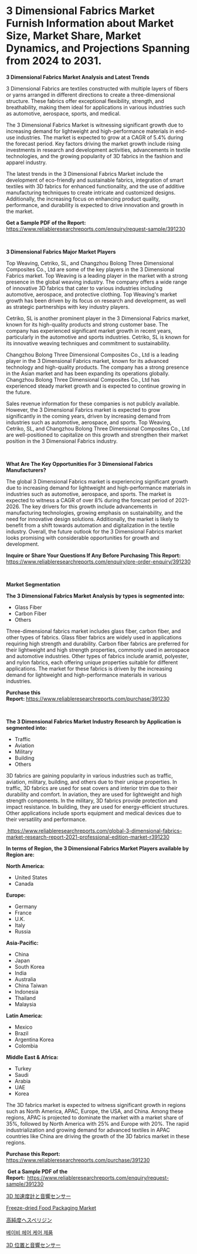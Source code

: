 <p><h1>3 Dimensional Fabrics Market Furnish Information about Market Size, Market Share, Market Dynamics, and Projections Spanning from 2024 to 2031.</h1></p><p><strong>3 Dimensional Fabrics Market Analysis and Latest Trends</strong></p>
<p><p>3 Dimensional Fabrics are textiles constructed with multiple layers of fibers or yarns arranged in different directions to create a three-dimensional structure. These fabrics offer exceptional flexibility, strength, and breathability, making them ideal for applications in various industries such as automotive, aerospace, sports, and medical.</p><p>The 3 Dimensional Fabrics Market is witnessing significant growth due to increasing demand for lightweight and high-performance materials in end-use industries. The market is expected to grow at a CAGR of 5.4% during the forecast period. Key factors driving the market growth include rising investments in research and development activities, advancements in textile technologies, and the growing popularity of 3D fabrics in the fashion and apparel industry.</p><p>The latest trends in the 3 Dimensional Fabrics Market include the development of eco-friendly and sustainable fabrics, integration of smart textiles with 3D fabrics for enhanced functionality, and the use of additive manufacturing techniques to create intricate and customized designs. Additionally, the increasing focus on enhancing product quality, performance, and durability is expected to drive innovation and growth in the market.</p></p>
<p><strong>Get a Sample PDF of the Report:&nbsp;</strong> <a href="https://www.reliableresearchreports.com/enquiry/request-sample/391230">https://www.reliableresearchreports.com/enquiry/request-sample/391230</a></p>
<p>&nbsp;</p>
<p><strong>3 Dimensional Fabrics Major Market Players</strong></p>
<p><p>Top Weaving, Cetriko, SL, and Changzhou Bolong Three Dimensional Composites Co., Ltd are some of the key players in the 3 Dimensional Fabrics market. Top Weaving is a leading player in the market with a strong presence in the global weaving industry. The company offers a wide range of innovative 3D fabrics that cater to various industries including automotive, aerospace, and protective clothing. Top Weaving's market growth has been driven by its focus on research and development, as well as strategic partnerships with key industry players.</p><p>Cetriko, SL is another prominent player in the 3 Dimensional Fabrics market, known for its high-quality products and strong customer base. The company has experienced significant market growth in recent years, particularly in the automotive and sports industries. Cetriko, SL is known for its innovative weaving techniques and commitment to sustainability.</p><p>Changzhou Bolong Three Dimensional Composites Co., Ltd is a leading player in the 3 Dimensional Fabrics market, known for its advanced technology and high-quality products. The company has a strong presence in the Asian market and has been expanding its operations globally. Changzhou Bolong Three Dimensional Composites Co., Ltd has experienced steady market growth and is expected to continue growing in the future.</p><p>Sales revenue information for these companies is not publicly available. However, the 3 Dimensional Fabrics market is expected to grow significantly in the coming years, driven by increasing demand from industries such as automotive, aerospace, and sports. Top Weaving, Cetriko, SL, and Changzhou Bolong Three Dimensional Composites Co., Ltd are well-positioned to capitalize on this growth and strengthen their market position in the 3 Dimensional Fabrics industry.</p></p>
<p>&nbsp;</p>
<p><strong>What Are The Key Opportunities For 3 Dimensional Fabrics Manufacturers?</strong></p>
<p><p>The global 3 Dimensional Fabrics market is experiencing significant growth due to increasing demand for lightweight and high-performance materials in industries such as automotive, aerospace, and sports. The market is expected to witness a CAGR of over 8% during the forecast period of 2021-2026. The key drivers for this growth include advancements in manufacturing technologies, growing emphasis on sustainability, and the need for innovative design solutions. Additionally, the market is likely to benefit from a shift towards automation and digitalization in the textile industry. Overall, the future outlook for the 3 Dimensional Fabrics market looks promising with considerable opportunities for growth and development.</p></p>
<p><strong>Inquire or Share Your Questions If Any Before Purchasing This Report:</strong> <a href="https://www.reliableresearchreports.com/enquiry/pre-order-enquiry/391230">https://www.reliableresearchreports.com/enquiry/pre-order-enquiry/391230</a></p>
<p>&nbsp;</p>
<p><strong>Market Segmentation</strong></p>
<p><strong>The 3 Dimensional Fabrics Market Analysis by types is segmented into:</strong></p>
<p><ul><li>Glass Fiber</li><li>Carbon Fiber</li><li>Others</li></ul></p>
<p><p>Three-dimensional fabrics market includes glass fiber, carbon fiber, and other types of fabrics. Glass fiber fabrics are widely used in applications requiring high strength and durability. Carbon fiber fabrics are preferred for their lightweight and high strength properties, commonly used in aerospace and automotive industries. Other types of fabrics include aramid, polyester, and nylon fabrics, each offering unique properties suitable for different applications. The market for these fabrics is driven by the increasing demand for lightweight and high-performance materials in various industries.</p></p>
<p><strong>Purchase this Report:&nbsp;</strong><a href="https://www.reliableresearchreports.com/purchase/391230">https://www.reliableresearchreports.com/purchase/391230</a></p>
<p>&nbsp;</p>
<p><strong>The 3 Dimensional Fabrics Market Industry Research by Application is segmented into:</strong></p>
<p><ul><li>Traffic</li><li>Aviation</li><li>Military</li><li>Building</li><li>Others</li></ul></p>
<p><p>3D fabrics are gaining popularity in various industries such as traffic, aviation, military, building, and others due to their unique properties. In traffic, 3D fabrics are used for seat covers and interior trim due to their durability and comfort. In aviation, they are used for lightweight and high strength components. In the military, 3D fabrics provide protection and impact resistance. In building, they are used for energy-efficient structures. Other applications include sports equipment and medical devices due to their versatility and performance.</p></p>
<p><a href="https://www.reliableresearchreports.com/global-3-dimensional-fabrics-market-research-report-2021-professional-edition-market-r391230">&nbsp;https://www.reliableresearchreports.com/global-3-dimensional-fabrics-market-research-report-2021-professional-edition-market-r391230</a></p>
<p><strong>In terms of Region, the 3 Dimensional Fabrics Market Players available by Region are:</strong></p>
<p>
    <p> <strong> North America: </strong>
        <ul>
            <li>United States</li>
            <li>Canada</li>
        </ul>
        </p> 
    <p> <strong> Europe: </strong>
        <ul>
            <li>Germany</li>
            <li>France</li>
            <li>U.K.</li>
            <li>Italy</li>
            <li>Russia</li>
        </ul>
        </p> 
    <p> <strong> Asia-Pacific: </strong>
        <ul>
            <li>China</li>
            <li>Japan</li>
            <li>South Korea</li>
            <li>India</li>
            <li>Australia</li>
            <li>China Taiwan</li>
            <li>Indonesia</li>
            <li>Thailand</li>
            <li>Malaysia</li>
        </ul>
        </p> 
    <p> <strong> Latin America: </strong>
        <ul>
            <li>Mexico</li>
            <li>Brazil</li>
            <li>Argentina Korea</li>
            <li>Colombia</li>
        </ul>
        </p> 
    <p> <strong> Middle East & Africa: </strong>
        <ul>
            <li>Turkey</li>
            <li>Saudi</li>
            <li>Arabia</li>
            <li>UAE</li>
            <li>Korea</li>
        </ul>
    </p>
    </p>
<p><p>The 3D fabrics market is expected to witness significant growth in regions such as North America, APAC, Europe, the USA, and China. Among these regions, APAC is projected to dominate the market with a market share of 35%, followed by North America with 25% and Europe with 20%. The rapid industrialization and growing demand for advanced textiles in APAC countries like China are driving the growth of the 3D fabrics market in these regions.</p></p>
<p><strong>Purchase this Report: </strong><a href="https://www.reliableresearchreports.com/purchase/391230">https://www.reliableresearchreports.com/purchase/391230</a></p>
<p>&nbsp;<strong>Get a Sample PDF of the Report:&nbsp;&nbsp;</strong><a href="https://www.reliableresearchreports.com/enquiry/request-sample/391230">https://www.reliableresearchreports.com/enquiry/request-sample/391230</a></p>
<p><strong></strong></p>
<p><p><a href="https://github.com/RandallRunte2023/Market-Research-Report-List-1/blob/main/5954945117607.md">3D 加速度計と音響センサー</a></p><p><a href="https://github.com/sarohimweaach77/Market-Research-Report-List-1/blob/main/freeze-dried-food-packaging-market.md">Freeze-dried Food Packaging Market</a></p><p><a href="https://medium.com/@arimuller2009/%E3%82%B0%E3%83%AD%E3%83%BC%E3%83%90%E3%83%AB%E3%83%8F%E3%82%A4%E3%83%91%E3%83%AA%E3%83%86%E3%82%A3%E3%83%98%E3%82%B9%E3%83%9A%E3%83%AA%E3%82%B8%E3%83%B3%E5%B8%82%E5%A0%B4%E3%82%BB%E3%82%AF%E3%82%BF%E3%83%BC-%E7%A8%AE%E9%A1%9E-%E3%82%A2%E3%83%97%E3%83%AA%E3%82%B1%E3%83%BC%E3%82%B7%E3%83%A7%E3%83%B3-%E5%B8%82%E5%A0%B4%E3%83%97%E3%83%AC%E3%83%BC%E3%83%A4%E3%83%BC%E6%88%A6%E7%95%A5-%E5%9C%B0%E5%9F%9F%E5%88%A5%E6%88%90%E9%95%B7%E3%82%A4%E3%83%B3%E3%82%B5%E3%82%A4%E3%83%88-%E3%81%8A%E3%82%88%E3%81%B3%E5%B0%86%E6%9D%A5%E3%81%AE%E4%BA%88%E6%B8%AC-2024%E5%B9%B4-2031%E5%B9%B4-df6003214be5">高純度ヘスペリジン</a></p><p><a href="https://medium.com/@duniacuan221_84163/%EA%B8%80%EB%A1%9C%EB%B2%8C-%EB%B2%A0%EC%9D%B4%EB%B9%84-%ED%97%A4%EC%96%B4-%EC%BC%80%EC%96%B4-%EC%A0%9C%ED%92%88-%EC%8B%9C%EC%9E%A5-%EA%B7%9C%EB%AA%A8-%EB%B0%8F-%EC%A0%90%EC%9C%A0%EC%9C%A8-%EB%B6%84%EC%84%9D-%EC%A0%9C%ED%92%88-%EC%9C%A0%ED%98%95-%EC%9D%91%EC%9A%A9-%EC%A7%80%EC%97%AD%EB%B3%84-%EC%98%88%EC%B8%A1-2024-2031-1ea3ed7906bb">베이비 헤어 케어 제품</a></p><p><a href="https://github.com/DanykaKilback/Market-Research-Report-List-1/blob/main/3369586117608.md">3D 位置と音響センサー</a></p></p>